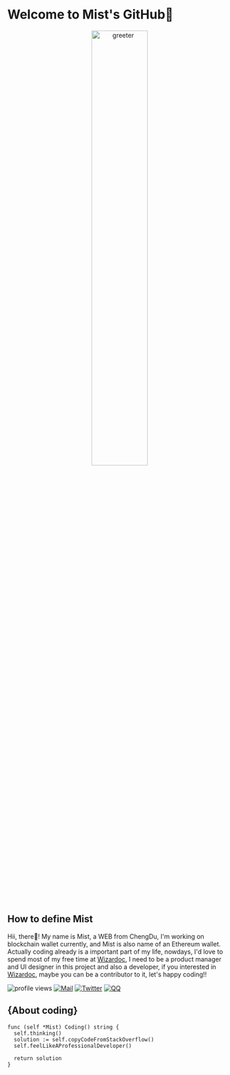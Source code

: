 # Welcome to Mist's GitHub👻

<div align="center" width="100%">
  <img width="50%" src="https://github.com/youncccat/youncccat/blob/master/assets/heading.png" alt="greeter" />
</div>

## How to define Mist
Hii, there👋! My name is Mist, a WEB <developer /> from ChengDu, I'm working on blockchain wallet currently, and Mist is also name of an Ethereum wallet. Actually  coding already is a important part of my life, nowdays, I'd love to spend most of my free time at [Wizardoc](https://github.com/wizardoc/wizard), I need to be a product manager and UI designer in this project and also a developer, if you interested in [Wizardoc](https://github.com/wizardoc/wizard), maybe you can be a contributor to it, let's happy coding!!

![profile views](https://komarev.com/ghpvc/?username=youncccat&color=brightgreen)
[![Mail](https://img.shields.io/badge/-Zhao✨-ff69b4?style=flat&logo=Gmail&logoColor=white)](mailto:haodawang.zhao@gmail.com)
[![Twitter](https://img.shields.io/badge/-YC-blue?style=flat&logo=Twitter&logoColor=white)](https://twitter.com/YC08391623)
[![QQ](https://img.shields.io/badge/QQ-YC-blue)](tencent://message/?Menu=yes&uin=1306036576&Service=300&sigT=45a1e5847943b64c6ff3990f8a9e644d2b31356cb0b4ac6b24663a3c8dd0f8aa12a595b1714f9d45)

## {About coding}
```golang
func (self *Mist) Coding() string {
  self.thinking()
  solution := self.copyCodeFromStackOverflow()
  self.feelLikeAProfessionalDeveloper()
  
  return solution
}
```
